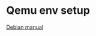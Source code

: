# Qemu env setup

[Debian manual](https://manpages.debian.org/stretch/qemu-system-x86/qemu-system-x86_64.1.en.html)

